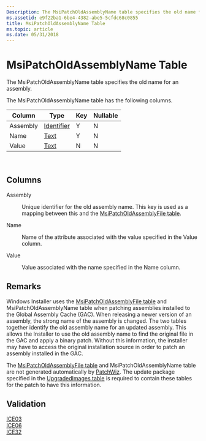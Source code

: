 ```yaml
---
Description: The MsiPatchOldAssemblyName table specifies the old name for an assembly.
ms.assetid: e9f22ba1-6be4-4382-abe5-5cfdc68c0855
title: MsiPatchOldAssemblyName Table
ms.topic: article
ms.date: 05/31/2018
---
```


# MsiPatchOldAssemblyName Table

The MsiPatchOldAssemblyName table specifies the old name for an assembly.

The MsiPatchOldAssemblyName table has the following columns.



| Column   | Type                         | Key | Nullable |
|----------|------------------------------|-----|----------|
| Assembly | [Identifier](identifier.md) | Y   | N        |
| Name     | [Text](text.md)             | Y   | N        |
| Value    | [Text](text.md)             | N   | N        |



 

## Columns

<dl> <dt>

<span id="Assembly"></span><span id="assembly"></span><span id="ASSEMBLY"></span>Assembly
</dt> <dd>

Unique identifier for the old assembly name. This key is used as a mapping between this and the [MsiPatchOldAssemblyFile table](msipatcholdassemblyfile-table.md).

</dd> <dt>

<span id="Name"></span><span id="name"></span><span id="NAME"></span>Name
</dt> <dd>

Name of the attribute associated with the value specified in the Value column.

</dd> <dt>

<span id="Value"></span><span id="value"></span><span id="VALUE"></span>Value
</dt> <dd>

Value associated with the name specified in the Name column.

</dd> </dl>

## Remarks

Windows Installer uses the [MsiPatchOldAssemblyFile table](msipatcholdassemblyfile-table.md) and MsiPatchOldAssemblyName table when patching assemblies installed to the Global Assembly Cache (GAC). When releasing a newer version of an assembly, the strong name of the assembly is changed. The two tables together identify the old assembly name for an updated assembly. This allows the Installer to use the old assembly name to find the original file in the GAC and apply a binary patch. Without this information, the installer may have to access the original installation source in order to patch an assembly installed in the GAC.

The [MsiPatchOldAssemblyFile table](msipatcholdassemblyfile-table.md) and MsiPatchOldAssemblyName table are not generated automatically by [PatchWiz](patchwiz-dll.md). The update package specified in the [UpgradedImages table](upgradedimages-table-patchwiz-dll-.md) is required to contain these tables for the patch to have this information.

## Validation

<dl>

[ICE03](ice03.md)  
[ICE06](ice06.md)  
[ICE32](ice32.md)  
</dl>

 

 



